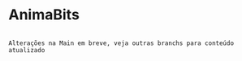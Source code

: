 # AnimaBits

```plaintext

Alterações na Main em breve, veja outras branchs para conteúdo atualizado

```
